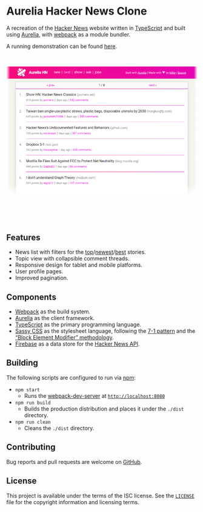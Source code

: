 # Aurelia Hacker News Clone

A recreation of the [Hacker News][hn] website written in [TypeScript][ts] and
built using [Aurelia][aurelia], with [webpack][webpack] as a module bundler.

A running demonstration can be found [here][demo].

<br />

<p align="center">
  <a href="#readme">
    <img src="./assets/preview.png" alt="Preview" />
  </a>
</p>

<br />
<br />
<br />

## Features

- News list with filters for the
  [top][topstories]/[newest][newstories]/[best][beststories] stories.
- Topic view with collapsible comment threads.
- Responsive design for tablet and mobile platforms.
- User profile pages.
- Improved pagination.

## Components

- [Webpack][webpack] as the build system.
- [Aurelia][aurelia] as the client framework.
- [TypeScript][ts] as the primary programming language.
- [Sassy CSS][scss] as the stylesheet language, following the [7-1 pattern][7-1]
  and the [“Block Element Modifier” methodology][bem].
- [Firebase][firebase] as a data store for the [Hacker News API][hn-api].

## Building

The following scripts are configured to run via [npm][npm]:

- `npm start`
  - Runs the [webpack-dev-server][dev-server] at
    [`http://localhost:8080`][localhost]
- `npm run build`
  - Builds the production distribution and places it under the `./dist`
    directory.
- `npm run clean`
  - Cleans the `./dist` directory.

## Contributing

Bug reports and pull requests are welcome on [GitHub][github].

## License

This project is available under the terms of the ISC license. See the
[`LICENSE`][license] file for the copyright information and licensing terms.

[hn]: https://news.ycombinator.com/news
[ts]: https://www.typescriptlang.org/
[aurelia]: http://aurelia.io/
[webpack]: https://webpack.github.io/
[demo]: https://michaelbull.github.io/aurelia-hacker-news
[topstories]: https://michaelbull.github.io/aurelia-hacker-news/#/news
[beststories]: https://michaelbull.github.io/aurelia-hacker-news/#/best
[newstories]: https://michaelbull.github.io/aurelia-hacker-news/#/newest
[scss]: http://sass-lang.com/
[7-1]: https://sass-guidelin.es/#the-7-1-pattern
[bem]: http://getbem.com/
[firebase]: https://www.npmjs.com/package/firebase
[hn-api]: https://github.com/HackerNews/API
[npm]: https://www.npmjs.com/
[localhost]: http://localhost:8080
[dev-server]: https://github.com/webpack/webpack-dev-server
[github]: https://github.com/michaelbull/aurelia-hacker-news
[license]: LICENSE
